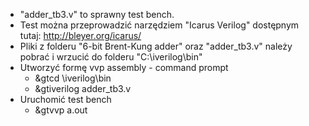 * "adder_tb3.v" to sprawny test bench. 
* Test można przeprowadzić narzędziem "Icarus Verilog" dostępnym tutaj: http://bleyer.org/icarus/ 
* Pliki z folderu "6-bit Brent-Kung adder" oraz "adder_tb3.v" należy pobrać i wrzucić do folderu "C:\iverilog\bin"
* Utworzyć formę vvp assembly - command prompt
  + &gtcd \iverilog\bin
  + &gtiverilog   adder_tb3.v
* Uruchomić test bench
  + &gtvvp a.out

    
